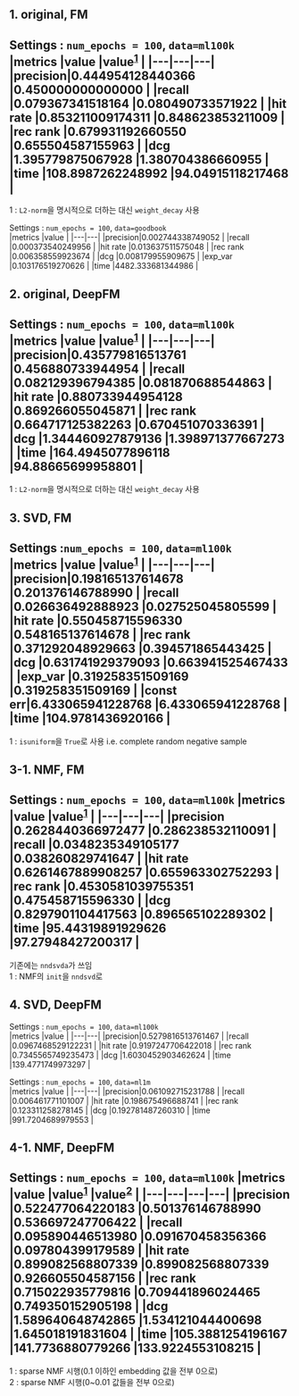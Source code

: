 ## 1. original, FM
Settings : `num_epochs = 100`, `data=ml100k`  
|metrics |value |value<sup>[1](#footnote_1)</sup> |
|---|---|---|
|precision|0.444954128440366 |0.450000000000000 |
|recall   |0.079367341518164 |0.080490733571922 |
|hit rate |0.853211009174311 |0.848623853211009 |
|rec rank |0.679931192660550 |0.655504587155963 |
|dcg      |1.395779875067928 |1.380704386660955 |
|time     |108.8987262248992 |94.04915118217468 |
---
<a name='footnote_1'>1</a> : `L2-norm`을 명시적으로 더하는 대신 `weight_decay` 사용  

Settings : `num_epochs = 100`, `data=goodbook`  
|metrics |value |
|---|---|
|precision|0.002744338749052 |
|recall   |0.000373540249956 |
|hit rate |0.013637511575048 |
|rec rank |0.006358559923674 |
|dcg      |0.008179955909675 |
|exp_var  |0.103176519270626 |
|time     |4482.333681344986 |


## 2. original, DeepFM
Settings : `num_epochs = 100`, `data=ml100k`  
|metrics |value |value<sup>[1](#footnote_1)</sup> |
|---|---|---|
|precision|0.435779816513761 |0.456880733944954 |
|recall   |0.082129396794385 |0.081870688544863 |
|hit rate |0.880733944954128 |0.869266055045871 |
|rec rank |0.664717125382263 |0.670451070336391 |
|dcg      |1.344460927879136 |1.398971377667273 |
|time     |164.4945077896118 |94.88665699958801 |
---
<a name='footnote_1'>1</a> : `L2-norm`을 명시적으로 더하는 대신 `weight_decay` 사용

## 3. SVD, FM
Settings :`num_epochs = 100`, `data=ml100k`  
|metrics |value |value<sup>[1](#footnote_1)</sup> |
|---|---|---|
|precision|0.198165137614678 |0.201376146788990 |
|recall   |0.026636492888923 |0.027525045805599 |
|hit rate |0.550458715596330 |0.548165137614678 |
|rec rank |0.371292048929663 |0.394571865443425 |
|dcg      |0.631741929379093 |0.663941525467433 |
|exp_var  |0.319258351509169 |0.319258351509169 | 
|const err|6.433065941228768 |6.433065941228768 |
|time     |104.9781436920166 |
---
<a name='footnote_1'>1</a> : `isuniform`을 `True`로 사용 i.e. complete random negative sample

## 3-1. NMF, FM
Settings : `num_epochs = 100`, `data=ml100k`
|metrics |value |value<sup>[1](#footnote_1)</sup> |
|---|---|---|
|precision |0.2628440366972477 |0.286238532110091 |
|recall    |0.0348235349105177 |0.038260829741647 |
|hit rate  |0.6261467889908257 |0.655963302752293 |
|rec rank  |0.4530581039755351 |0.475458715596330 |
|dcg       |0.8297901104417563 |0.896565102289302 |
|time      |95.44319891929626  |97.27948427200317 |
---
기존에는 `nndsvda`가 쓰임  
<a name='footnote_1'>1</a> : NMF의 `init`을 `nndsvd`로

## 4. SVD, DeepFM
Settings : `num_epochs = 100`, `data=ml100k`  
|metrics |value |
|---|---|
|precision|0.5279816513761467 |
|recall   |0.0967468529122231 |
|hit rate |0.9197247706422018 |
|rec rank |0.7345565749235473 |
|dcg      |1.6030452903462624 |
|time     |139.4771749973297  |

Settings : `num_epochs = 100`, `data=ml1m`  
|metrics |value |
|---|---|
|precision|0.061092715231788 |
|recall   |0.006461771101007 |
|hit rate |0.198675496688741 |
|rec rank |0.123311258278145 |
|dcg      |0.192781487260310 |
|time     |991.7204689979553 |

## 4-1. NMF, DeepFM
Settings : `num_epochs = 100`, `data=ml100k`
|metrics |value |value<sup>[1](#footnote_1)</sup> |value<sup>[2](#footnote_2)</sup> |
|---|---|---|---|
|precision |0.522477064220183 |0.501376146788990 |0.536697247706422 |
|recall    |0.095890446513980 |0.091670458356366 |0.097804399179589 |
|hit rate  |0.899082568807339 |0.899082568807339 |0.926605504587156 |
|rec rank  |0.715022935779816 |0.709441896024465 |0.749350152905198 |
|dcg       |1.589640648742865 |1.534121044400698 |1.645018191831604 |
|time      |105.3881254196167 |141.7736880779266 |133.9224553108215 |
---
<a name='footnote_1'>1</a> : sparse NMF 시행(0.1 이하인 embedding 값을 전부 0으로)  
<a name='footnote_2'>2</a> : sparse NMF 시행(0~0.01 값들을 전부 0으로)  
